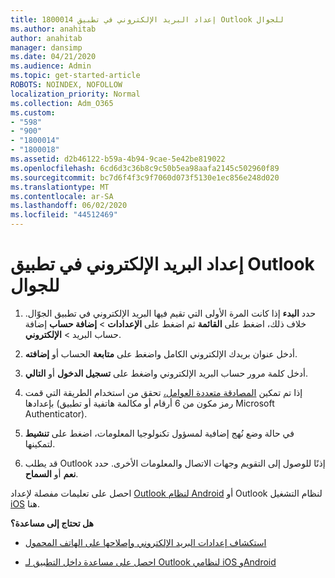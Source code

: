 ```yaml
---
title: 1800014 إعداد البريد الإلكتروني في تطبيق Outlook للجوال
ms.author: anahitab
author: anahitab
manager: dansimp
ms.date: 04/21/2020
ms.audience: Admin
ms.topic: get-started-article
ROBOTS: NOINDEX, NOFOLLOW
localization_priority: Normal
ms.collection: Adm_O365
ms.custom:
- "598"
- "900"
- "1800014"
- "1800018"
ms.assetid: d2b46122-b59a-4b94-9cae-5e42be819022
ms.openlocfilehash: 6cd6d3c36b8c9c50b5ea98aafa2145c502960f89
ms.sourcegitcommit: bc7d6f4f3c9f7060d073f5130e1ec856e248d020
ms.translationtype: MT
ms.contentlocale: ar-SA
ms.lasthandoff: 06/02/2020
ms.locfileid: "44512469"
---
```

# <a name="set-up-email-in-the-outlook-mobile-app"></a>إعداد البريد الإلكتروني في تطبيق Outlook للجوال

1. حدد **البدء** إذا كانت المرة الأولى التي تقيم فيها البريد الإلكتروني في تطبيق الجوّال. خلاف ذلك، اضغط على **القائمة** ثم اضغط على **الإعدادات** \> **إضافة حساب** إضافة حساب البريد \> **الإلكتروني**.

2. أدخل عنوان بريدك الإلكتروني الكامل واضغط على **متابعة** الحساب أو **إضافته**.

3. أدخل كلمة مرور حساب البريد الإلكتروني واضغط على **تسجيل الدخول** أو **التالي**.

4. إذا تم تمكين [المصادقة متعددة العوامل،](https://docs.microsoft.com/microsoft-365/admin/security-and-compliance/set-up-multi-factor-authentication) تحقق من استخدام الطريقة التي قمت بإعدادها (رمز مكون من 6 أرقام أو مكالمة هاتفية أو تطبيق Microsoft Authenticator).

5. في حالة وضع نُهج إضافية لمسؤول تكنولوجيا المعلومات، اضغط على **تنشيط** لتمكينها.

6. قد يطلب Outlook إذنًا للوصول إلى التقويم وجهات الاتصال والمعلومات الأخرى. حدد **نعم** أو **السماح**.

احصل على تعليمات مفصلة لإعداد [Outlook لنظام Android](https://support.office.com/article/886db551-8dfa-4fd5-b835-f8e532091872.aspx) أو Outlook لنظام التشغيل [iOS](https://support.office.com/article/b2de2161-cc1d-49ef-9ef9-81acd1c8e234.aspx) هنا.
  
 **هل تحتاج إلى مساعدة؟**
  
- [استكشاف إعدادات البريد الإلكتروني وإصلاحها على الهاتف المحمول](https://support.office.com/article/a264ef01-9c88-48fb-9285-7017e4f31f02.aspx)

- [احصل على مساعدة داخل التطبيق لـ Outlook لنظامي iOS وAndroid](https://support.office.com/article/218a22d1-9fa5-4889-b689-de1c63493243.aspx#ID0EAABAAA=Contact_Support)
